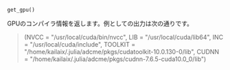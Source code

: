 ```
get_gpu()
```

GPUのコンパイラ情報を返します。例としての出力は次の通りです。

> (NVCC = "/usr/local/cuda/bin/nvcc", LIB = "/usr/local/cuda/lib64", INC = "/usr/local/cuda/include", TOOLKIT = "/home/kailaix/.julia/adcme/pkgs/cudatoolkit-10.0.130-0/lib", CUDNN = "/home/kailaix/.julia/adcme/pkgs/cudnn-7.6.5-cuda10.0_0/lib")

